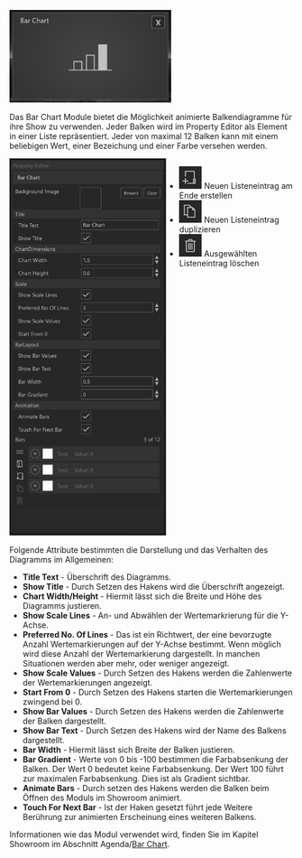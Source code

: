 ![BarChartModul](img/Manager/Module/BarChart_Module.PNG) 

Das Bar Chart Module bietet die Möglichkeit animierte Balkendiagramme für ihre Show zu verwenden. Jeder Balken wird im Property Editor als Element in einer Liste repräsentiert. Jeder von maximal 12 Balken kann mit einem beliebigen Wert, einer Bezeichung und einer Farbe versehen werden.


<div style="display: flex; justify-content: space-between;">

<div>
        <img src="img/Manager/Module/BarChart_PropertyEditor.PNG" />
</div>

<ul>
    <li><div>
        <img src="img/Manager/Module/Storyboardplus_Icon_New.PNG"/> Neuen Listeneintrag am Ende erstellen
    </div></li>
    <li><div><img src="img/Manager/Module/Storyboardplus_Icon_Duplicate.PNG"/> Neuen Listeneintrag duplizieren</div></li>
    <li><div><img src="img/Manager/Module/Storyboardplus_Icon_Delete.PNG"/> Ausgewählten Listeneintrag löschen</div></li>
</ul>


</div>


Folgende Attribute bestimmten die Darstellung und das Verhalten des Diagramms im Allgemeinen:
<ul>
<li><b>Title Text</b> - Überschrift des Diagramms.
</li>

<li><b>Show Title</b> - Durch Setzen des Hakens wird die Überschrift angezeigt. 
</li>

<li><b>Chart Width/Height</b> - Hiermit lässt sich die Breite und Höhe des Diagramms justieren.
</li>

<li><b>Show Scale Lines</b> - An- und Abwählen der Wertemarkrierung für die Y-Achse.
</li>

<li><b>Preferred No. Of Lines</b> - Das ist ein Richtwert, der eine bevorzugte Anzahl Wertemarkierungen auf der Y-Achse bestimmt. Wenn möglich wird diese Anzahl der Wertemarkierung dargestellt. In manchen Situationen werden aber mehr, oder weniger angezeigt.
</li>

<li><b>Show Scale Values</b> - Durch Setzen des Hakens  werden die Zahlenwerte der Wertemarkierungen angezeigt.
</li>

<li><b>Start From 0</b> - Durch Setzen des Hakens starten die Wertemarkierungen zwingend bei 0.
</li>

<li><b>Show Bar Values</b> - Durch Setzen des Hakens werden die Zahlenwerte der Balken dargestellt.
</li>

<li><b>Show Bar Text</b> - Durch Setzen des Hakens wird der Name des Balkens dargestellt.
</li>

<li><b>Bar Width</b> - Hiermit lässt sich Breite der Balken justieren.
</li>

<li><b>Bar Gradient</b> - Werte von 0 bis -100 bestimmen die Farbabsenkung der Balken. Der Wert 0 bedeutet keine Farbabsenkung. Der Wert 100 führt zur maximalen Farbabsenkung. Dies ist als Gradient sichtbar. 
</li>

<li><b>Animate Bars</b> - Durch setzen des Hakens werden die Balken beim Öffnen des Moduls im Showroom animiert.
</li>

<li><b>Touch For Next Bar</b> - Ist der Haken gesetzt führt jede Weitere Berührung zur animierten Erscheinung eines weiteren Balkens. 
</li>
</ul>

Informationen wie das Modul verwendet wird, finden Sie im Kapitel Showroom im Abschnitt Agenda/[Bar Chart](056_agenda/#bar-chart).

